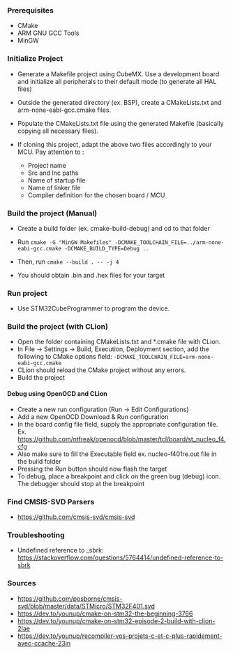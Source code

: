 ### Prerequisites

- CMake
- ARM GNU GCC Tools
- MinGW

### Initialize Project

- Generate a Makefile project using CubeMX. Use a development board and initialize all peripherals to their default mode (to generate all HAL files)

- Outside the generated directory (ex. BSP), create a CMakeLists.txt and arm-none-eabi-gcc.cmake files.

- Populate the CMakeLists.txt file using the generated Makefile (basically copying all necessary files).

- If cloning this project, adapt the above two files accordingly to your MCU. Pay attention to :
    - Project name
    - Src and Inc paths
    - Name of startup file
    - Name of linker file
    - Compiler definition for the chosen board / MCU

### Build the project (Manual)

- Create a build folder (ex. cmake-build-debug) and cd to that folder

- Run `cmake -G "MinGW Makefiles" -DCMAKE_TOOLCHAIN_FILE=../arm-none-eabi-gcc.cmake -DCMAKE_BUILD_TYPE=Debug ..`

- Then, run `cmake --build . -- -j 4`

- You should obtain .bin and .hex files for your target

### Run project

- Use STM32CubeProgrammer to program the device.

### Build the project (with CLion)

- Open the folder containing CMakeLists.txt and *.cmake file with CLion.
- In File -> Settings -> Build, Execution, Deployment section, add the following to CMake options field: `-DCMAKE_TOOLCHAIN_FILE=arm-none-eabi-gcc.cmake`
- CLion should reload the CMake project without any errors.
- Build the project

#### Debug using OpenOCD and CLion

- Create a new run configuration (Run -> Edit Configurations)
- Add a new OpenOCD Download & Run configuration
- In the board config file field, supply the appropriate configuration file. Ex. https://github.com/ntfreak/openocd/blob/master/tcl/board/st_nucleo_f4.cfg
- Also make sure to fill the Executable field ex. nucleo-f401re.out file in the build folder
- Pressing the Run button should now flash the target
- To debug, place a breakpoint and click on the green bug (debug) icon. The debugger should stop at the breakpoint

### Find CMSIS-SVD Parsers

- https://github.com/cmsis-svd/cmsis-svd

### Troubleshooting

- Undefined reference to _sbrk: https://stackoverflow.com/questions/5764414/undefined-reference-to-sbrk

### Sources

- https://github.com/posborne/cmsis-svd/blob/master/data/STMicro/STM32F401.svd
- https://dev.to/younup/cmake-on-stm32-the-beginning-3766
- https://dev.to/younup/cmake-on-stm32-episode-2-build-with-clion-2lae
- https://dev.to/younup/recompiler-vos-projets-c-et-c-plus-rapidement-avec-ccache-23in